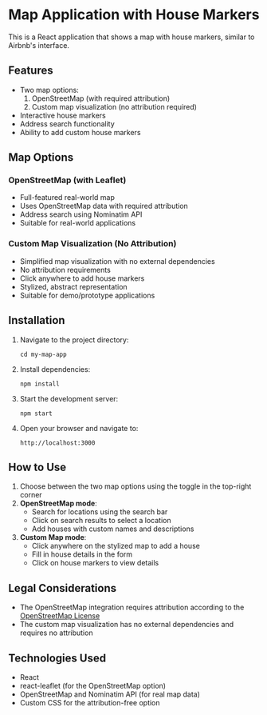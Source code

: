 # Map Application with House Markers

This is a React application that shows a map with house markers, similar to Airbnb's interface.

## Features

- Two map options:
  1. OpenStreetMap (with required attribution)
  2. Custom map visualization (no attribution required)
- Interactive house markers
- Address search functionality
- Ability to add custom house markers

## Map Options

### OpenStreetMap (with Leaflet)
- Full-featured real-world map
- Uses OpenStreetMap data with required attribution
- Address search using Nominatim API
- Suitable for real-world applications

### Custom Map Visualization (No Attribution)
- Simplified map visualization with no external dependencies
- No attribution requirements
- Click anywhere to add house markers
- Stylized, abstract representation
- Suitable for demo/prototype applications

## Installation

1. Navigate to the project directory:
   ```
   cd my-map-app
   ```

2. Install dependencies:
   ```
   npm install
   ```

3. Start the development server:
   ```
   npm start
   ```

4. Open your browser and navigate to:
   ```
   http://localhost:3000
   ```

## How to Use

1. Choose between the two map options using the toggle in the top-right corner
2. **OpenStreetMap mode**:
   - Search for locations using the search bar
   - Click on search results to select a location
   - Add houses with custom names and descriptions
3. **Custom Map mode**:
   - Click anywhere on the stylized map to add a house
   - Fill in house details in the form
   - Click on house markers to view details

## Legal Considerations

- The OpenStreetMap integration requires attribution according to the [OpenStreetMap License](https://www.openstreetmap.org/copyright)
- The custom map visualization has no external dependencies and requires no attribution

## Technologies Used

- React
- react-leaflet (for the OpenStreetMap option)
- OpenStreetMap and Nominatim API (for real map data)
- Custom CSS for the attribution-free option 